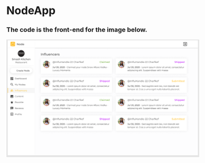 # NodeApp

### The code is the front-end for the image below.

![alt text](https://github.com/tatianepinto/NodeApp/blob/master/images/prototype/node-home.png)
